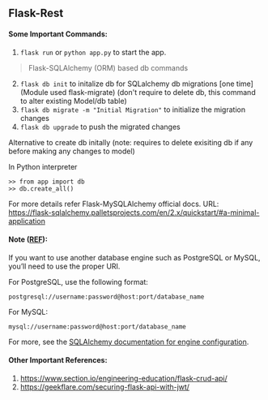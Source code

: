 ## Flask-Rest

#### Some Important Commands:

1) ```flask run``` or ```python app.py``` to start the app.
> Flask-SQLAlchemy (ORM) based db commands
2) ```flask db init``` to initalize db for SQLalchemy db migrations [one time] (Module used flask-migrate) (don't require to delete db, this command to alter existing Model/db table)
3) ```flask db migrate -m "Initial Migration"``` to initialize the migration changes
4) ```flask db upgrade``` to push the migrated changes


Alternative to create db initally (note: requires to delete exisiting db if any before making any changes to model)

In Python interpreter

```
>> from app import db
>> db.create_all()
```

For more details refer Flask-MySQLAlchemy official docs.
URL: https://flask-sqlalchemy.palletsprojects.com/en/2.x/quickstart/#a-minimal-application

#### Note ([REF](https://www.digitalocean.com/community/tutorials/how-to-use-flask-sqlalchemy-to-interact-with-databases-in-a-flask-application)):

If you want to use another database engine such as PostgreSQL or MySQL, you’ll need to use the proper URI.

For PostgreSQL, use the following format:

```
postgresql://username:password@host:port/database_name
```
For MySQL:
```
mysql://username:password@host:port/database_name
```
For more, see the [SQLAlchemy documentation for engine configuration](https://docs.sqlalchemy.org/en/14/core/engines.html).


#### Other Important References:
1) https://www.section.io/engineering-education/flask-crud-api/
2) https://geekflare.com/securing-flask-api-with-jwt/
